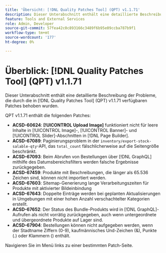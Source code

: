 ```yaml
---
title: 'Übersicht: [!DNL Quality Patches Tool] (QPT) v1.1.71'
description: Dieser Unterabschnitt enthält eine detaillierte Beschreibung der Probleme, die durch die in Version 1.1.71  [!DNL Quality Patches Tool]  Patches behoben wurden.
feature: Tools and External Services
role: Admin, Developer
source-git-commit: 57fea42c0c893166c3489f6b95e09ccba787b9f1
workflow-type: tm+mt
source-wordcount: '177'
ht-degree: 0%

---
```


# Überblick: [!DNL Quality Patches Tool] (QPT) v1.1.71

Dieser Unterabschnitt enthält eine detaillierte Beschreibung der Probleme, die durch die in [!DNL Quality Patches Tool] (QPT) v1.1.71 verfügbaren Patches behoben wurden.

QPT v1.1.71 enthält die folgenden Patches:


* **ACSD-60624**: **[!UICONTROL Upload Image]** funktioniert nicht für leere Inhalte in [!UICONTROL Image]-, [!UICONTROL Banner]- und [!UICONTROL Slider]-Abschnitten in [!DNL Page Builder].
* **ACSD-67089**: Paginierungsproblem in der `inventory/export-stock-salable-qty`-API, das `total_count` fälschlicherweise auf die Seitengröße beschränkt.
* **ACSD-67093**: Beim Abrufen von Bestellungen über [!DNL GraphQL] mithilfe des Datumsbereichsfilters werden falsche Ergebnisse zurückgegeben.
* **ACSD-67459**: Produkte mit Beschreibungen, die länger als 65.536 Zeichen sind, können nicht importiert werden.
* **ACSD-67603**: Sitemap-Generierung lange Verarbeitungszeiten für Produkte mit aktivierter Bildeinbindung
* **ACSD-67643**: Doppelte Einträge werden bei geplanten Aktualisierungen in Umgebungen mit einer hohen Anzahl verschachtelter Kategorien erstellt.
* **ACSD-67652**: Der Status des Bundle-Produkts wird in [!DNL GraphQL]-Aufrufen als nicht vorrätig zurückgegeben, auch wenn untergeordnete und übergeordnete Produkte auf Lager sind.
* **ACSD-67904**: Bestellungen können nicht aufgegeben werden, wenn der Stadtname Ziffern (0-9), kaufmännisches Und-Zeichen (&amp;), Punkte (.) oder Klammern () enthält.

Navigieren Sie im Menü links zu einer bestimmten Patch-Seite.
